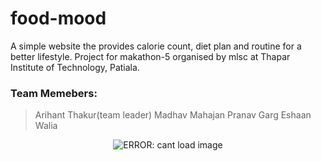 # food-mood
A simple website the provides calorie count, diet plan and routine for a better lifestyle.
Project for makathon-5 organised by mlsc at Thapar Institute of Technology, Patiala.

### Team Memebers:

> Arihant Thakur(team leader)
> Madhav Mahajan
> Pranav Garg
> Eshaan Walia

<p align="center">
  <img src="https://media.giphy.com/media/1wn4W0NiirVR1fUbbP/giphy.gif" alt="ERROR: cant load image" />
</p>
